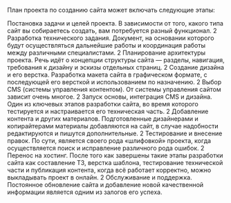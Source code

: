 План проекта по созданию сайта может включать следующие этапы:

Постановка задачи и целей проекта. В зависимости от того, какого типа сайт вы собираетесь создать, вам потребуется разный функционал. 2
Разработка технического задания. Документ, на основании которого будут осуществляться дальнейшие работы и координация работы между различными специалистами. 2
Планирование архитектуры проекта. Речь идёт о концепции структуры сайта — разделы, навигация, требования к дизайну и эскизы отдельных страниц. 2
Создание дизайна и его верстка. Разработка макета сайта в графическом формате, с последующей его версткой и использованием по назначению. 2
Выбор CMS (системы управления контентом). От системы управления сайтом зависит очень многое. 2
Запуск основы, интеграция CMS и дизайна. Один из ключевых этапов разработки сайта, во время которого тестируется и настраивается его техническая часть. 2
Добавление контента и других материалов. Подготовленные дизайнерами и копирайтерами материалы добавляются на сайт, в случае надобности редактируются и пишутся дополнительные. 2
Тестирование и внесение правок. По сути, является своего рода «шлифовкой» проекта, когда осуществляется поиск и исправление различного рода ошибок. 2
Перенос на хостинг. После того как завершены такие этапы разработки сайта как составление ТЗ, верстка шаблона, тестирование технической части и публикация контента, когда всё работает корректно, можно выкладывать проект в онлайн. 2
Обслуживание и поддержка. Постоянное обновление сайта и добавление новой качественной информации является одним из залогов его успеха.
